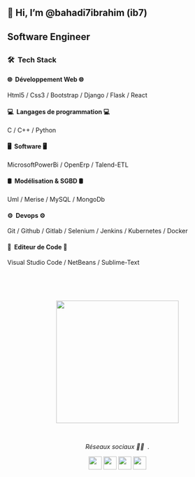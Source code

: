 <h2> 👋 Hi, I’m @bahadi7ibrahim (ib7) <h2>

<h2> Software Engineer <h2>


<h3> 🛠 &nbsp;Tech Stack</h3>
  <h4>🌐 &nbsp;Développement Web 🌐 &nbsp; </h4>
  <p> Html5 / Css3 / Bootstrap / Django / Flask / React</p>
  <h4>💻 &nbsp;Langages de programmation 💻 &nbsp; </h4>
  <p> C / C++ / Python </p>
  <h4>🖥 &nbsp;Software 🖥 &nbsp; </h4>
  <p> MicrosoftPowerBi / OpenErp / Talend-ETL  </p>
  <h4>🛢 &nbsp;Modélisation & SGBD 🛢 &nbsp; </h4>
  <p> Uml / Merise / MySQL / MongoDb </p>
  <h4>⚙️ &nbsp;Devops ⚙️ &nbsp; </h4>
  <p> Git / Github / Gitlab / Selenium / Jenkins / Kubernetes / Docker  </p>
  <h4>🔧 &nbsp;Editeur de Code 🔧 &nbsp; </h4>
  <p> Visual Studio Code / NetBeans / Sublime-Text  </p>
  

  <br/>
  <br/>
  <br/>
  <p align="center">
<a href="https://github.com/AVS1508" >
  <img height="280em" src="https://github-readme-stats.vercel.app/api/top-langs/?username=bahadi7ibrahim&theme=buefy&layout=compact" />
</a>
    </p>
  
<br/>

<p align="center">
  <i> Réseaux sociaux 🤝🏻 &nbsp;.</i>
  
  <p align="center">  
    <a href="https://www.linkedin.com/in/bahadi7ibrahim/" alt="Linkedin"><img src="https://github.com/nitish-awasthi/nitish-awasthi/blob/master/174857.png" height="30" width="30"></a>
  <a href="https://www.facebook.com/ibrahim7bahadi" alt="Facebook"><img src="https://github.com/nitish-awasthi/nitish-awasthi/blob/master/1024px-Facebook_Logo_(2019).png" height="30" width="30"></a>
  <a href="https://www.instagram.com/ibrahim_bahadi_7/" alt="Instagram"><img src="https://github.com/nitish-awasthi/nitish-awasthi/blob/master/instagram-logo-png-transparent-background-hd-3.png" height="30" width="30"></a>
     <a href="mailto:ibrahimbahadi@gmail.com" alt="Contact me"><img src="https://github.com/nitish-awasthi/nitish-awasthi/blob/master/gmail-512.webp" height="30" width="30"></a>
  </p>


